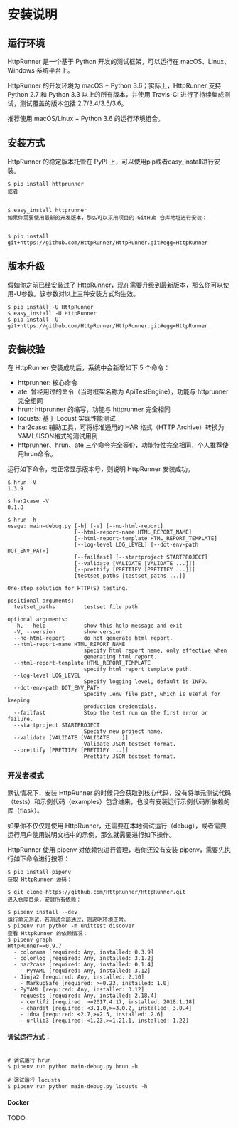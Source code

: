 # 安装说明
## 运行环境
HttpRunner 是一个基于 Python 开发的测试框架，可以运行在 macOS、Linux、Windows 系统平台上。

HttpRunner 的开发环境为 macOS + Python 3.6；实际上，HttpRunner 支持 Python 2.7 和 Python 3.3 以上的所有版本，并使用 Travis-CI 进行了持续集成测试，测试覆盖的版本包括 2.7/3.4/3.5/3.6。

推荐使用 macOS/Linux + Python 3.6 的运行环境组合。

## 安装方式
HttpRunner 的稳定版本托管在 PyPI 上，可以使用pip或者easy_install进行安装。

```
$ pip install httprunner
或者


$ easy_install httprunner
如果你需要使用最新的开发版本，那么可以采用项目的 GitHub 仓库地址进行安装：


$ pip install git+https://github.com/HttpRunner/HttpRunner.git#egg=HttpRunner
```
## 版本升级
假如你之前已经安装过了 HttpRunner，现在需要升级到最新版本，那么你可以使用-U参数。该参数对以上三种安装方式均生效。

```
$ pip install -U HttpRunner
$ easy_install -U HttpRunner
$ pip install -U git+https://github.com/HttpRunner/HttpRunner.git#egg=HttpRunner
```
## 安装校验
在 HttpRunner 安装成功后，系统中会新增如下 5 个命令：

- httprunner: 核心命令
- ate: 曾经用过的命令（当时框架名称为 ApiTestEngine），功能与 httprunner 完全相同
- hrun: httprunner 的缩写，功能与 httprunner 完全相同
- locusts: 基于 Locust 实现性能测试
- har2case: 辅助工具，可将标准通用的 HAR 格式（HTTP Archive）转换为YAML/JSON格式的测试用例
- httprunner、hrun、ate 三个命令完全等价，功能特性完全相同，个人推荐使用hrun命令。

运行如下命令，若正常显示版本号，则说明 HttpRunner 安装成功。

```
$ hrun -V
1.3.9

$ har2case -V
0.1.8

$ hrun -h
usage: main-debug.py [-h] [-V] [--no-html-report]
                     [--html-report-name HTML_REPORT_NAME]
                     [--html-report-template HTML_REPORT_TEMPLATE]
                     [--log-level LOG_LEVEL] [--dot-env-path DOT_ENV_PATH]
                     [--failfast] [--startproject STARTPROJECT]
                     [--validate [VALIDATE [VALIDATE ...]]]
                     [--prettify [PRETTIFY [PRETTIFY ...]]]
                     [testset_paths [testset_paths ...]]

One-stop solution for HTTP(S) testing.

positional arguments:
  testset_paths         testset file path

optional arguments:
  -h, --help            show this help message and exit
  -V, --version         show version
  --no-html-report      do not generate html report.
  --html-report-name HTML_REPORT_NAME
                        specify html report name, only effective when
                        generating html report.
  --html-report-template HTML_REPORT_TEMPLATE
                        specify html report template path.
  --log-level LOG_LEVEL
                        Specify logging level, default is INFO.
  --dot-env-path DOT_ENV_PATH
                        Specify .env file path, which is useful for keeping
                        production credentials.
  --failfast            Stop the test run on the first error or failure.
  --startproject STARTPROJECT
                        Specify new project name.
  --validate [VALIDATE [VALIDATE ...]]
                        Validate JSON testset format.
  --prettify [PRETTIFY [PRETTIFY ...]]
                        Prettify JSON testset format.
```
### 开发者模式
默认情况下，安装 HttpRunner 的时候只会获取到核心代码，没有将单元测试代码（tests）和示例代码（examples）包含进来，也没有安装运行示例代码所依赖的库（flask）。

如果你不仅仅是使用 HttpRunner，还需要在本地调试运行（debug），或者需要运行用户使用说明文档中的示例，那么就需要进行如下操作。

HttpRunner 使用 pipenv 对依赖包进行管理，若你还没有安装 pipenv，需要先执行如下命令进行按照：

```
$ pip install pipenv
获取 HttpRunner 源码：

$ git clone https://github.com/HttpRunner/HttpRunner.git
进入仓库目录，安装所有依赖：

$ pipenv install --dev
运行单元测试，若测试全部通过，则说明环境正常。
$ pipenv run python -m unittest discover
查看 HttpRunner 的依赖情况：
$ pipenv graph
HttpRunner==0.9.7
  - colorama [required: Any, installed: 0.3.9]
  - colorlog [required: Any, installed: 3.1.2]
  - har2case [required: Any, installed: 0.1.4]
    - PyYAML [required: Any, installed: 3.12]
  - Jinja2 [required: Any, installed: 2.10]
    - MarkupSafe [required: >=0.23, installed: 1.0]
  - PyYAML [required: Any, installed: 3.12]
  - requests [required: Any, installed: 2.18.4]
    - certifi [required: >=2017.4.17, installed: 2018.1.18]
    - chardet [required: <3.1.0,>=3.0.2, installed: 3.0.4]
    - idna [required: <2.7,>=2.5, installed: 2.6]
    - urllib3 [required: <1.23,>=1.21.1, installed: 1.22]
```
#### 调试运行方式：
```

# 调试运行 hrun
$ pipenv run python main-debug.py hrun -h

# 调试运行 locusts
$ pipenv run python main-debug.py locusts -h
```
#### Docker
TODO

